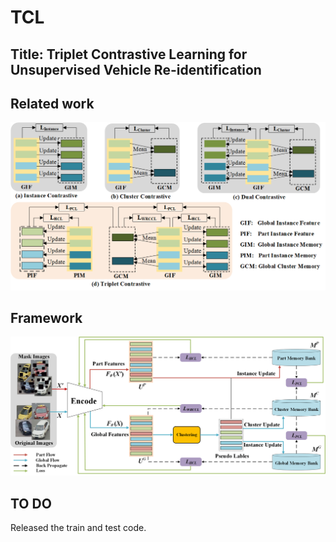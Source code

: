# TCL
## Title: Triplet Contrastive Learning for Unsupervised Vehicle Re-identification

## Related work
![image](https://github.com/muzishen/TCL/blob/main/imgs/examplev2.png)

## Framework
![image](https://github.com/muzishen/TCL/blob/main/imgs/framework.png)

## TO DO
Released the train and test code.
